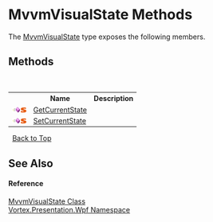 # MvvmVisualState Methods
 

The <a href="T_Vortex_Presentation_Wpf_MvvmVisualState.md">MvvmVisualState</a> type exposes the following members.


## Methods
&nbsp;<table><tr><th></th><th>Name</th><th>Description</th></tr><tr><td>![Public method](media/pubmethod.gif "Public method")![Static member](media/static.gif "Static member")</td><td><a href="M_Vortex_Presentation_Wpf_MvvmVisualState_GetCurrentState.md">GetCurrentState</a></td><td /></tr><tr><td>![Public method](media/pubmethod.gif "Public method")![Static member](media/static.gif "Static member")</td><td><a href="M_Vortex_Presentation_Wpf_MvvmVisualState_SetCurrentState.md">SetCurrentState</a></td><td /></tr></table>&nbsp;
<a href="#mvvmvisualstate-methods">Back to Top</a>

## See Also


#### Reference
<a href="T_Vortex_Presentation_Wpf_MvvmVisualState.md">MvvmVisualState Class</a><br /><a href="N_Vortex_Presentation_Wpf.md">Vortex.Presentation.Wpf Namespace</a><br />
